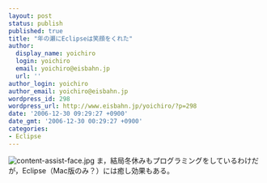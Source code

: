 ```yaml
---
layout: post
status: publish
published: true
title: "年の瀬にEclipseは笑顔をくれた"
author:
  display_name: yoichiro
  login: yoichiro
  email: yoichiro@eisbahn.jp
  url: ''
author_login: yoichiro
author_email: yoichiro@eisbahn.jp
wordpress_id: 298
wordpress_url: http://www.eisbahn.jp/yoichiro/?p=298
date: '2006-12-30 09:29:27 +0900'
date_gmt: '2006-12-30 00:29:27 +0900'
categories:
- Eclipse
---
```


![content-assist-face.jpg](http://www.eisbahn.jp/yoichiro/images/content-assist-face.jpg)
ま，結局冬休みもプログラミングをしているわけだが，Eclipse（Mac版のみ？）には癒し効果もある。
